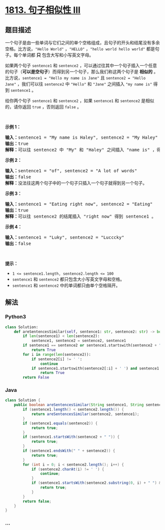 # [1813. 句子相似性 III](https://leetcode-cn.com/problems/sentence-similarity-iii)



## 题目描述

<!-- 这里写题目描述 -->

<p>一个句子是由一些单词与它们之间的单个空格组成，且句子的开头和结尾没有多余空格。比方说，<code>"Hello World"</code> ，<code>"HELLO"</code> ，<code>"hello world hello world"</code> 都是句子。每个单词都 <strong>只</strong> 包含大写和小写英文字母。</p>

<p>如果两个句子 <code>sentence1</code> 和 <code>sentence2</code> ，可以通过往其中一个句子插入一个任意的句子（<strong>可以是空句子</strong>）而得到另一个句子，那么我们称这两个句子是 <strong>相似的</strong> 。比方说，<code>sentence1 = "Hello my name is Jane"</code> 且 <code>sentence2 = "Hello Jane"</code> ，我们可以往 <code>sentence2</code> 中 <code>"Hello"</code> 和 <code>"Jane"</code> 之间插入 <code>"my name is"</code> 得到 <code>sentence1</code> 。</p>

<p>给你两个句子 <code>sentence1</code> 和 <code>sentence2</code> ，如果<em> </em><code>sentence1</code> 和<em> </em><code>sentence2</code> 是相似的，请你返回 <code>true</code> ，否则返回 <code>false</code> 。</p>

<p> </p>

<p><strong>示例 1：</strong></p>

<pre><b>输入：</b>sentence1 = "My name is Haley", sentence2 = "My Haley"
<b>输出：</b>true
<b>解释：</b>可以往 sentence2 中 "My" 和 "Haley" 之间插入 "name is" ，得到 sentence1 。
</pre>

<p><strong>示例 2：</strong></p>

<pre><b>输入：</b>sentence1 = "of", sentence2 = "A lot of words"
<b>输出：</b>false
<strong>解释：</strong>没法往这两个句子中的一个句子只插入一个句子就得到另一个句子。
</pre>

<p><strong>示例 3：</strong></p>

<pre><b>输入：</b>sentence1 = "Eating right now", sentence2 = "Eating"
<b>输出：</b>true
<b>解释：</b>可以往 sentence2 的结尾插入 "right now" 得到 sentence1 。
</pre>

<p><strong>示例 4：</strong></p>

<pre><b>输入：</b>sentence1 = "Luky", sentence2 = "Lucccky"
<b>输出：</b>false
</pre>

<p> </p>

<p><strong>提示：</strong></p>

<ul>
	<li><code>1 &lt;= sentence1.length, sentence2.length &lt;= 100</code></li>
	<li><code>sentence1</code> 和 <code>sentence2</code> 都只包含大小写英文字母和空格。</li>
	<li><code>sentence1</code> 和 <code>sentence2</code> 中的单词都只由单个空格隔开。</li>
</ul>


## 解法

<!-- 这里可写通用的实现逻辑 -->

<!-- tabs:start -->

### **Python3**

<!-- 这里可写当前语言的特殊实现逻辑 -->

```python
class Solution:
    def areSentencesSimilar(self, sentence1: str, sentence2: str) -> bool:
        if len(sentence1) < len(sentence2):
            sentence1, sentence2 = sentence2, sentence1
        if sentence1 == sentence2 or sentence1.startswith(sentence2 + " ") or sentence1.endswith(" " + sentence2):
            return True
        for i in range(len(sentence2)):
            if sentence2[i] != ' ':
                continue
            if sentence1.startswith(sentence2[:i] + ' ') and sentence1.endswith(sentence2[i:]):
                return True
        return False
```

### **Java**

<!-- 这里可写当前语言的特殊实现逻辑 -->

```java
class Solution {
    public boolean areSentencesSimilar(String sentence1, String sentence2) {
        if (sentence1.length() < sentence2.length()) {
            return areSentencesSimilar(sentence2, sentence1);
        }
        if (sentence1.equals(sentence2)) {
            return true;
        }
        if (sentence1.startsWith(sentence2 + " ")) {
            return true;
        }
        if (sentence1.endsWith(" " + sentence2)) {
            return true;
        }
        for (int i = 0; i < sentence2.length(); i++) {
            if (sentence2.charAt(i) != ' ') {
                continue;
            }
            if (sentence1.startsWith(sentence2.substring(0, i) + " ") && sentence1.endsWith(sentence2.substring(i))) {
                return true;
            }
        }
        return false;
    }
}
```

### **...**

```

```

<!-- tabs:end -->
